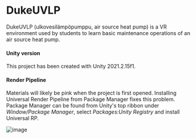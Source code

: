 # DukeUVLP
DukeUVLP (ulkovesilämpöpumppu, air source heat pump) is a VR environment used by students to learn basic maintenance operations of an air source heat pump.



#### Unity version ####
This project has been created with Unity 2021.2.15f1. 

#### Render Pipeline ####
Materials will likely be pink when the project is first opened. Installing Universal Render Pipeline from Package Manager fixes this problem. Package Manager can be found from Unity's top ribbon under *Window/Package Manager*, select *Packages:Unity Registry* and install Universal RP.

![image](https://user-images.githubusercontent.com/125269615/225325390-4d4e1c00-0c31-47ee-9d0d-425b843c21c0.png)
